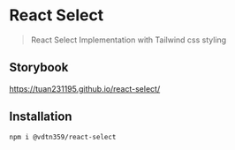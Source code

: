 # React Select

> React Select Implementation with Tailwind css styling

## Storybook

https://tuan231195.github.io/react-select/

## Installation

```bash
npm i @vdtn359/react-select
```
